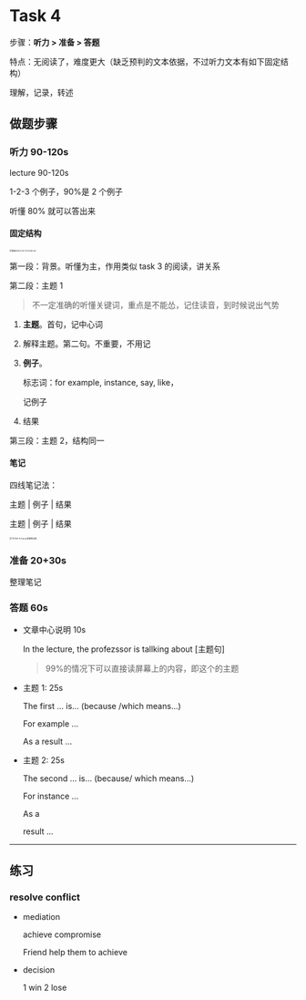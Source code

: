 # Task 4

步骤：**听力 > 准备 > 答题**

特点：无阅读了，难度更大（缺乏预判的文本依据，不过听力文本有如下固定结构）

理解，记录，转述

## 做题步骤

### 听力 90-120s

lecture 90-120s

1-2-3 个例子，90%是 2 个例子

听懂 80% 就可以答出来

#### 固定结构

<img src="https://cdn.jsdelivr.net/gh/davidliuk/images@master/blog/%E6%88%AA%E5%B1%8F2023-06-11%2022.58.44.png" alt="截屏2023-06-11 22.58.44" style="zoom:25%;" />

第一段：背景。听懂为主，作用类似 task 3 的阅读，讲关系

第二段：主题 1

> 不一定准确的听懂关键词，重点是不能怂，记住读音，到时候说出气势

1. **主题**。首句，记中心词

2. 解释主题。第二句。不重要，不用记

3. **例子**。

   标志词：for example, instance, say, like，

   记例子

4. 结果

第三段：主题 2，结构同一

#### 笔记

四线笔记法：

主题 | 例子 | 结果

主题 | 例子 | 结果

<img src="https://cdn.jsdelivr.net/gh/davidliuk/images@master/blog/TPO50-6%20Fancy%E7%AD%94%E6%A1%88%E7%AC%94%E8%AE%B0%E6%96%B0.jpeg" alt="TPO50-6 Fancy答案笔记新" style="zoom:25%;" />

### 准备 20+30s

整理笔记

### 答题 60s

- 文章中心说明 10s

  In the lecture, the profezssor is tallking about [主题句]

  > 99%的情况下可以直接读屏幕上的内容，即这个的主题

- 主题 1: 25s

  The first ... is... (because /which means...)

  For example ...

  As a result ...

- 主题 2: 25s

  The second ... is... (because/ which means...)

  For instance ...

  As a 
  
  result ...

---

## 练习

### resolve conflict

- mediation

  achieve compromise

  Friend help them to achieve

- decision

  1 win 2 lose
